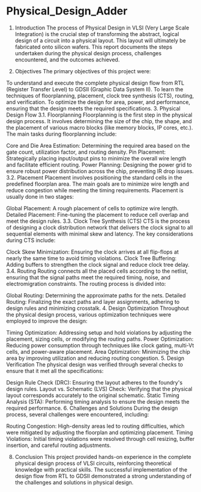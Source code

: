 # Physical_Design_Adder

1. Introduction
The process of Physical Design in VLSI (Very Large Scale Integration) is the crucial step of transforming the abstract, logical design of a circuit into a physical layout. This layout will ultimately be fabricated onto silicon wafers. This report documents the steps undertaken during the physical design process, challenges encountered, and the outcomes achieved.

2. Objectives
The primary objectives of this project were:

To understand and execute the complete physical design flow from RTL (Register Transfer Level) to GDSII (Graphic Data System II).
To learn the techniques of floorplanning, placement, clock tree synthesis (CTS), routing, and verification.
To optimize the design for area, power, and performance, ensuring that the design meets the required specifications.
3. Physical Design Flow
3.1. Floorplanning
Floorplanning is the first step in the physical design process. It involves determining the size of the chip, the shape, and the placement of various macro blocks (like memory blocks, IP cores, etc.). The main tasks during floorplanning include:

Core and Die Area Estimation: Determining the required area based on the gate count, utilization factor, and routing density.
Pin Placement: Strategically placing input/output pins to minimize the overall wire length and facilitate efficient routing.
Power Planning: Designing the power grid to ensure robust power distribution across the chip, preventing IR drop issues.
3.2. Placement
Placement involves positioning the standard cells in the predefined floorplan area. The main goals are to minimize wire length and reduce congestion while meeting the timing requirements. Placement is usually done in two stages:

Global Placement: A rough placement of cells to optimize wire length.
Detailed Placement: Fine-tuning the placement to reduce cell overlap and meet the design rules.
3.3. Clock Tree Synthesis (CTS)
CTS is the process of designing a clock distribution network that delivers the clock signal to all sequential elements with minimal skew and latency. The key considerations during CTS include:

Clock Skew Minimization: Ensuring the clock arrives at all flip-flops at nearly the same time to avoid timing violations.
Clock Tree Buffering: Adding buffers to strengthen the clock signal and reduce clock tree delay.
3.4. Routing
Routing connects all the placed cells according to the netlist, ensuring that the signal paths meet the required timing, noise, and electromigration constraints. The routing process is divided into:

Global Routing: Determining the approximate paths for the nets.
Detailed Routing: Finalizing the exact paths and layer assignments, adhering to design rules and minimizing crosstalk.
4. Design Optimization
Throughout the physical design process, various optimization techniques were employed to improve the design:

Timing Optimization: Addressing setup and hold violations by adjusting the placement, sizing cells, or modifying the routing paths.
Power Optimization: Reducing power consumption through techniques like clock gating, multi-Vt cells, and power-aware placement.
Area Optimization: Minimizing the chip area by improving utilization and reducing routing congestion.
5. Design Verification
The physical design was verified through several checks to ensure that it met all the specifications:

Design Rule Check (DRC): Ensuring the layout adheres to the foundry's design rules.
Layout vs. Schematic (LVS) Check: Verifying that the physical layout corresponds accurately to the original schematic.
Static Timing Analysis (STA): Performing timing analysis to ensure the design meets the required performance.
6. Challenges and Solutions
During the design process, several challenges were encountered, including:

Routing Congestion: High-density areas led to routing difficulties, which were mitigated by adjusting the floorplan and optimizing placement.
Timing Violations: Initial timing violations were resolved through cell resizing, buffer insertion, and careful routing adjustments.

8. Conclusion
This project provided hands-on experience in the complete physical design process of VLSI circuits, reinforcing theoretical knowledge with practical skills. The successful implementation of the design flow from RTL to GDSII demonstrated a strong understanding of the challenges and solutions in physical design.

